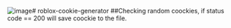 ![image](https://github.com/user-attachments/assets/39bd16c9-8d8f-424b-9453-713033c9ab54)﻿# roblox-cookie-generator
##Checking random coockies, if status code == 200 will save coockie to the file. 
